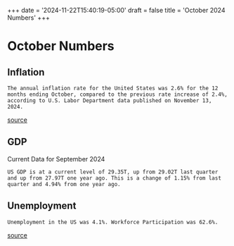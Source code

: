 +++
date = '2024-11-22T15:40:19-05:00'
draft = false
title = 'October 2024 Numbers'
+++

# October Numbers

## Inflation

`The annual inflation rate for the United States was 2.6% for the 12 months ending October, compared to the previous rate increase of 2.4%, according to U.S. Labor Department data published on November 13, 2024.`

[source](https://www.usinflationcalculator.com/inflation/current-inflation-rates/)

## GDP

Current Data for September 2024

`US GDP is at a current level of 29.35T, up from 29.02T last quarter and up from 27.97T one year ago. This is a change of 1.15% from last quarter and 4.94% from one year ago.`

## Unemployment

`Unemployment in the US was 4.1%. Workforce Participation was 62.6%.`

[source](https://www.bls.gov/cps/)
